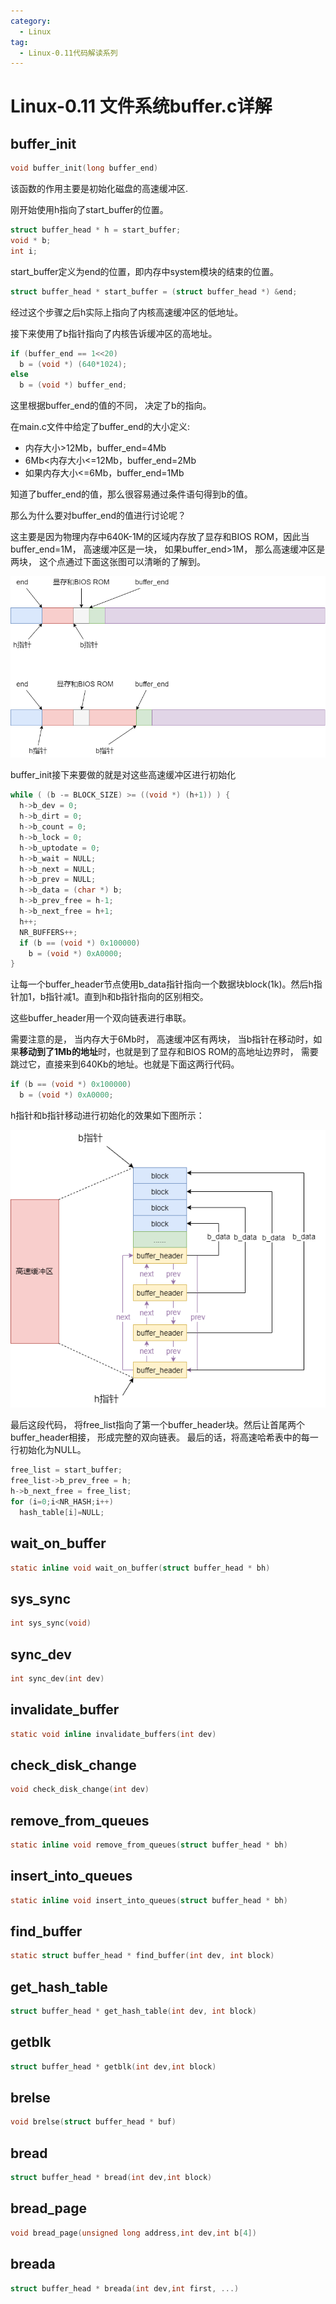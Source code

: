 ```yaml
---
category:
  - Linux
tag:
  - Linux-0.11代码解读系列
---
```


# Linux-0.11 文件系统buffer.c详解

## buffer_init
```c
void buffer_init(long buffer_end)
```

该函数的作用主要是初始化磁盘的高速缓冲区.

刚开始使用h指向了start_buffer的位置。
```c
struct buffer_head * h = start_buffer;
void * b;
int i;
```

start_buffer定义为end的位置，即内存中system模块的结束的位置。
```c
struct buffer_head * start_buffer = (struct buffer_head *) &end;
```
经过这个步骤之后h实际上指向了内核高速缓冲区的低地址。


接下来使用了b指针指向了内核告诉缓冲区的高地址。
```c
if (buffer_end == 1<<20)
  b = (void *) (640*1024);
else
  b = (void *) buffer_end;
```
这里根据buffer_end的值的不同， 决定了b的指向。

在main.c文件中给定了buffer_end的大小定义:

- 内存大小>12Mb，buffer_end=4Mb
- 6Mb<内存大小<=12Mb，buffer_end=2Mb
- 如果内存大小<=6Mb，buffer_end=1Mb

知道了buffer_end的值，那么很容易通过条件语句得到b的值。

那么为什么要对buffer_end的值进行讨论呢？

这主要是因为物理内存中640K-1M的区域内存放了显存和BIOS ROM，因此当buffer_end=1M， 高速缓冲区是一块， 如果buffer_end>1M， 那么高速缓冲区是两块， 这个点通过下面这张图可以清晰的了解到。

![buffer_init](https://github.com/zgjsxx/static-img-repo/raw/main/blog/Linux/Linux-0.11-fs/buffer/buffer_init.png)

buffer_init接下来要做的就是对这些高速缓冲区进行初始化
```c
while ( (b -= BLOCK_SIZE) >= ((void *) (h+1)) ) {
  h->b_dev = 0;
  h->b_dirt = 0;
  h->b_count = 0;
  h->b_lock = 0;
  h->b_uptodate = 0;
  h->b_wait = NULL;
  h->b_next = NULL;
  h->b_prev = NULL;
  h->b_data = (char *) b;
  h->b_prev_free = h-1;
  h->b_next_free = h+1;
  h++;
  NR_BUFFERS++;
  if (b == (void *) 0x100000)
    b = (void *) 0xA0000;
}
```
让每一个buffer_header节点使用b_data指针指向一个数据块block(1k)。然后h指针加1，b指针减1。直到h和b指针指向的区别相交。

这些buffer_header用一个双向链表进行串联。

需要注意的是， 当内存大于6Mb时， 高速缓冲区有两块， 当b指针在移动时，如果**移动到了1Mb的地址**时，也就是到了显存和BIOS ROM的高地址边界时， 需要跳过它，直接来到640Kb的地址。也就是下面这两行代码。

```c
if (b == (void *) 0x100000)
  b = (void *) 0xA0000;
```
h指针和b指针移动进行初始化的效果如下图所示：

![buffer_init](https://github.com/zgjsxx/static-img-repo/raw/main/blog/Linux/Linux-0.11-fs/buffer/buffer_init2.png)

最后这段代码， 将free_list指向了第一个buffer_header块。然后让首尾两个buffer_header相接， 形成完整的双向链表。 最后的话，将高速哈希表中的每一行初始化为NULL。
```c
free_list = start_buffer;
free_list->b_prev_free = h;
h->b_next_free = free_list;
for (i=0;i<NR_HASH;i++)
  hash_table[i]=NULL;
```

## wait_on_buffer
```c
static inline void wait_on_buffer(struct buffer_head * bh)
```


## sys_sync
```c
int sys_sync(void)
```


## sync_dev
```c
int sync_dev(int dev)
```

## invalidate_buffer
```c
static void inline invalidate_buffers(int dev)
```

## check_disk_change
```c
void check_disk_change(int dev)
```


## remove_from_queues
```c
static inline void remove_from_queues(struct buffer_head * bh)
```


## insert_into_queues
```c
static inline void insert_into_queues(struct buffer_head * bh)
```


## find_buffer
```c
static struct buffer_head * find_buffer(int dev, int block)
```


## get_hash_table
```c
struct buffer_head * get_hash_table(int dev, int block)
```

## getblk
```c
struct buffer_head * getblk(int dev,int block)
```


## brelse
```c
void brelse(struct buffer_head * buf)
```


## bread
```c
struct buffer_head * bread(int dev,int block)
```

## bread_page
```c
void bread_page(unsigned long address,int dev,int b[4])
```

## breada
```c
struct buffer_head * breada(int dev,int first, ...)
```


